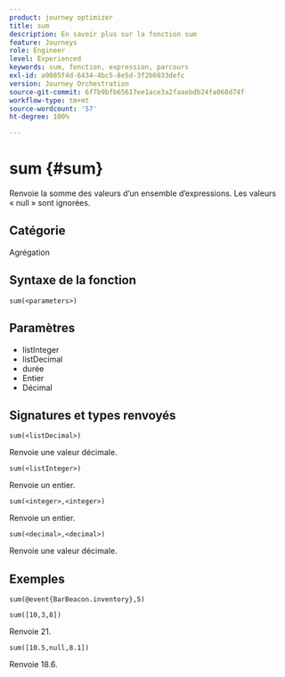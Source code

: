 ```yaml
---
product: journey optimizer
title: sum
description: En savoir plus sur la fonction sum
feature: Journeys
role: Engineer
level: Experienced
keywords: sum, fonction, expression, parcours
exl-id: a9085f4d-6434-4bc5-8e5d-3f2b6033defc
version: Journey Orchestration
source-git-commit: 6f7b9bfb65617ee1ace3a2faaebdb24fa068d74f
workflow-type: tm+mt
source-wordcount: '57'
ht-degree: 100%

---
```


# sum {#sum}

Renvoie la somme des valeurs d’un ensemble d’expressions. Les valeurs « null » sont ignorées.

## Catégorie

Agrégation

## Syntaxe de la fonction

`sum(<parameters>)`

## Paramètres

* listInteger
* listDecimal
* durée
* Entier
* Décimal

## Signatures et types renvoyés

`sum(<listDecimal>)`

Renvoie une valeur décimale.

`sum(<listInteger>)`

Renvoie un entier.

`sum(<integer>,<integer>)`

Renvoie un entier.

`sum(<decimal>,<decimal>)`

Renvoie une valeur décimale.

## Exemples

`sum(@event{BarBeacon.inventory},5)`

`sum([10,3,8])`

Renvoie 21.

`sum([10.5,null,8.1])`

Renvoie 18.6.
